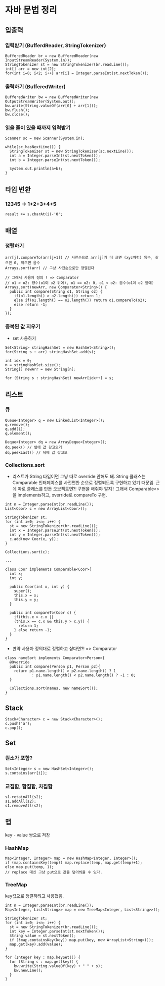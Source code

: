 ﻿# 자바 문법 정리

## 입출력

### 입력받기 (BufferdReader, StringTokenizer)
```
BufferedReader br = new BufferedReader(new InputStreamReader(System.in));
StringTokenizer st = new StringTokenizer(br.readLine());
int[] arr = new int[2];
for(int i=0; i<2; i++) arr[i] = Integer.parseInt(st.nextToken());
```

### 출력하기 (BufferedWriter)
```
BufferedWriter bw = new BufferedWriter(new OutputStreamWriter(System.out));
bw.write(String.valueOf(arr[0] + arr[1]));
bw.flush();
bw.close();
```

### 읽을 줄이 있을 때까지 입력받기
```
Scanner sc = new Scanner(System.in);

while(sc.hasNextLine()) {
  StringTokenizer st = new StringTokenizer(sc.nextLine());
  int a = Integer.parseInt(st.nextToken());
  int b = Integer.parseInt(st.nextToken());
  
  System.out.println(a+b);
}
```

## 타입 변환

### 12345 -> 1+2+3+4+5
```
result += s.charAt(i)-'0';
```

## 배열

### 정렬하기
```
arr[j].compareTo(arr[j+1]) // 사전순으로 arr[j]가 더 크면 (xyz처럼) 양수, 같으면 0, 작으면 음수
Arrays.sort(arr) // 그냥 사전순으로만 정렬된다

// 그래서 사용자 정의 ! => Comparator
// o1 > o2: 양수(o1이 o2 뒤에), o1 == o2: 0, o1 < o2: 음수(o1이 o2 앞에)
Arrays.sort(newArr, new Comparator<String>() {
  public int compare(String o1, String o2) {
    if(o1.length() > o2.length()) return 1;
    else if(o1.length() == o2.length()) return o1.compareTo(o2);
    else return -1;
  }
});
```

### 중복된 값 지우기
- set 사용하기
```
Set<String> stringHashSet = new HashSet<String>();
for(String s : arr) stringHashSet.add(s);

int idx = 0;
n = stringHashSet.size();
String[] newArr = new String[n];

for (String s : stringHashSet) newArr[idx++] = s;
```

## 리스트

### 큐
```
Queue<Integer> q = new LinkedList<Integer>();
q.remove();
q.add(1);
q.element();

Deque<Integer> dq = new ArrayDeque<Integer>();
dq.peek() // 앞에 값 갖고오기
dq.peekLast() // 뒤에 값 갖고오
```

### Collections.sort

- 리스트가 String 타입이면 그냥 따로 override 안해도 돼.
  String 클래스는 Comparable 인터페이스를 사전편찬 순으로 정렬되도록 구현하고 있기 때문임.
  근데 따로 클래스를 만든 오브젝트면?! 구현을 해줘야 알지 !
  그래서 Comparable<>을 implements하고, override로 compareTo 구현.
  
```
int n = Integer.parseInt(br.readLine());
List<Coor> c = new ArrayList<Coor>();

StringTokenizer st;
for (int i=0; i<n; i++) {
  st = new StringTokenizer(br.readLine());
  int x = Integer.parseInt(st.nextToken());
  int y = Integer.parseInt(st.nextToken());
  c.add(new Coor(x, y));
}

Collections.sort(c);

...

class Coor implements Comparable<Coor>{
  int x;
  int y;
  
  public Coor(int x, int y) {
    super();
    this.x = x;
    this.y = y;
  }
  
  public int compareTo(Coor c) {
    if(this.x > c.x ||
    (this.x == c.x && this.y > c.y)) {
      return 1;
    } else return -1;
  }
}
```

- 만약 사용자 정의대로 정렬하고 싶다면?! => Comparator
```
class nameSort implements Comparator<Person>{
  @Override
  public int compare(Person p1, Person p2){
    return p1.name.length() > p2.name.length() ? 1
            : p1.name.length() < p2.name.length() ? -1 : 0;
  }

  Collections.sort(names, new nameSort());
}
```

## Stack
```
Stack<Character> c = new Stack<Character>();
c.push('a');
c.pop();
```

## Set

### 원소가 포함?
```
Set<Integer> s = new HashSet<Integer>();
s.contains(arr[i]);
```

### 교집합, 합집합, 차집합
```
s1.retainAll(s2);
s1.addAll(s2);
s1.removeAll(s2);
```

## 맵
key - value 쌍으로 저장

### HashMap
```
Map<Integer, Integer> map = new HashMap<Integer, Integer>();
if (map.containsKey(temp)) map.replace(temp, map.get(temp)+1);
else map.put(temp, 1);
// replace 대신 그냥 put으로 값을 덮어씌울 수 있다.
```

### TreeMap
key값으로 정렬하려고 사용했음.
```
int n = Integer.parseInt(br.readLine());
Map<Integer, List<String>> map = new TreeMap<Integer, List<String>>();

StringTokenizer st;
for (int i=0; i<n; i++) {
  st = new StringTokenizer(br.readLine());
  int key = Integer.parseInt(st.nextToken());
  String value = st.nextToken();
  if (!map.containsKey(key)) map.put(key, new ArrayList<String>());
  map.get(key).add(value);
}

for (Integer key : map.keySet()) {
  for (String s : map.get(key)) {
    bw.write(String.valueOf(key) + " " + s);
    bw.newLine();
  }
}
```





